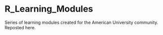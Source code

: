 # R_Learning_Modules
Series of learning modules created for the American University community. Reposted here.
